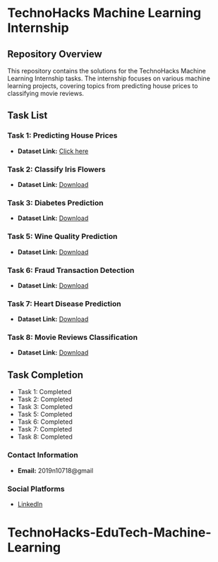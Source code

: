 # TechnoHacks Machine Learning Internship

## Repository Overview

This repository contains the solutions for the TechnoHacks Machine Learning Internship tasks. The internship focuses on various machine learning projects, covering topics from predicting house prices to classifying movie reviews.

## Task List

### Task 1: Predicting House Prices

- **Dataset Link:** [Click here](link_to_dataset)

### Task 2: Classify Iris Flowers

- **Dataset Link:** [Download](link_to_dataset)

### Task 3: Diabetes Prediction

- **Dataset Link:** [Download](link_to_dataset)

### Task 5: Wine Quality Prediction

- **Dataset Link:** [Download](link_to_dataset)

### Task 6: Fraud Transaction Detection

- **Dataset Link:** [Download](link_to_dataset)

### Task 7: Heart Disease Prediction

- **Dataset Link:** [Download](link_to_dataset)

### Task 8: Movie Reviews Classification

- **Dataset Link:** [Download](link_to_dataset)

## Task Completion

- Task 1: Completed
- Task 2: Completed
- Task 3: Completed
- Task 5: Completed
- Task 6: Completed
- Task 7: Completed
- Task 8: Completed


### Contact Information

- **Email:** 2019n10718@gmail

### Social Platforms

- [LinkedIn](www.linkedin.com/in/bilal-javed-goraya-1a685327a)


# TechnoHacks-EduTech-Machine-Learning
